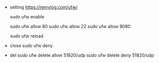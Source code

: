 - setting
  https://remylog.com/ufw/

  sudo ufw enable

  sudo ufw allow 80
  sudo ufw allow 22
  sudo ufw allow 8080

  sudo ufw reload


- close
  sudo ufw deny

- del
  sudo ufw delete allow 51820/udp
  sudo ufw delete deny 51820/udp
